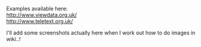 Examples available here:<br>
<a href='http://www.viewdata.org.uk/'>http://www.viewdata.org.uk/</a><br>
<a href='http://www.teletext.org.uk/'>http://www.teletext.org.uk/</a>


I'll add some screenshots actually here when I work out how to do images in wiki..!